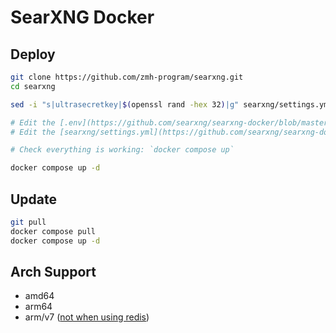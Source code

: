 # SearXNG Docker
## Deploy

```sh
git clone https://github.com/zmh-program/searxng.git
cd searxng

sed -i "s|ultrasecretkey|$(openssl rand -hex 32)|g" searxng/settings.yml // Generate the secret key

# Edit the [.env](https://github.com/searxng/searxng-docker/blob/master/.env) file to set the hostname and an email
# Edit the [searxng/settings.yml](https://github.com/searxng/searxng-docker/blob/master/searxng/settings.yml) file according to your need

# Check everything is working: `docker compose up`

docker compose up -d
```

## Update
```sh
git pull
docker compose pull
docker compose up -d
```

## Arch Support
- amd64
- arm64
- arm/v7 ([not when using redis](https://github.com/searxng/searxng-docker/issues/239))
